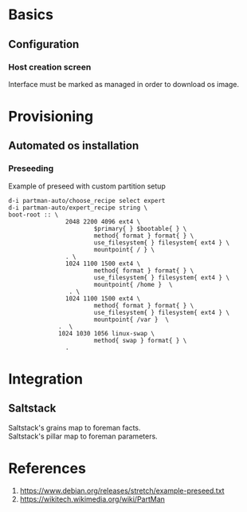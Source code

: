 # Basics
## Configuration
### Host creation screen
Interface must be marked as managed in order to download os image.
# Provisioning
## Automated os installation
### Preseeding
Example of preseed with custom partition setup
```
d-i partman-auto/choose_recipe select expert
d-i partman-auto/expert_recipe string \
boot-root :: \
                2048 2200 4096 ext4 \
                        $primary{ } $bootable{ } \
                        method{ format } format{ } \
                        use_filesystem{ } filesystem{ ext4 } \
                        mountpoint{ / } \
                . \
                1024 1100 1500 ext4 \
                        method{ format } format{ } \
                        use_filesystem{ } filesystem{ ext4 } \
                        mountpoint{ /home }  \
                 . \
                1024 1100 1500 ext4 \
                        method{ format } format{ } \
                        use_filesystem{ } filesystem{ ext4 } \
                        mountpoint{ /var }  \
              .  \
              1024 1030 1056 linux-swap \
                        method{ swap } format{ } \
                .
```
# Integration
## Saltstack
Saltstack's grains map to foreman facts.  
Saltstack's pillar map to foreman parameters.  

# References
 1. https://www.debian.org/releases/stretch/example-preseed.txt
 2. https://wikitech.wikimedia.org/wiki/PartMan